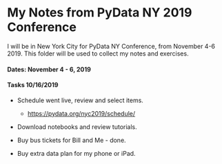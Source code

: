 # My Notes from PyData NY 2019 Conference  

I will be in New York City for PyData NY Conference, from November 4-6 2019. 
This folder will be used to collect my notes and exercises.  

#### Dates: November 4 - 6, 2019  

#### Tasks 10/16/2019  

 * Schedule went live, review and select items.  
   - https://pydata.org/nyc2019/schedule/  
   
 * Download notebooks and review tutorials.  
 
 * Buy bus tickets for Bill and Me - done.    
 
 * Buy extra data plan for my phone or iPad.   
